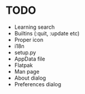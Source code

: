 TODO
====

* Learning search
* Builtins (:quit, :update etc)
* Proper icon
* i18n
* setup.py
* AppData file
* Flatpak
* Man page
* About dialog
* Preferences dialog
